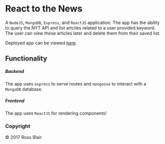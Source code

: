 # React to the News
A `NodeJS`, `MongoDB`, `Express`, and `ReactJS` application. The app has the ability to query the NYT API and list artciles related to a user provided keyword. The user can view these articles later and delete them from their saved list.

Deployed app can be viewed [here](https://radiant-plateau-10598.herokuapp.com/).

## Functionality
##### Backend
The app uses `express` to serve routes and `mongoose` to interact with a `MongoDB` database.

##### Frontend
The app uses `ReactJS` for rendering components!

### Copyright
  &copy; 2017 Ross Blair
